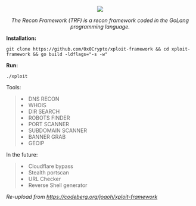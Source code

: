 <p align="center"><img src="https://codeberg.org/joaoh/xploit-framework/raw/branch/main/logo/logo.png"/></p>

<i><p align="center">The Recon Framework (TRF) is a recon framework coded in the GoLang programming language.</p></i>

<b>Installation:</b>
```
git clone https://github.com/0x0Crypto/xploit-framework && cd xploit-framework && go build -ldflags="-s -w"
```

<b>Run:</b>
```
./xploit
```

<p>Tools:</p>
<blockquote>
<li>DNS RECON</li>
<li>WHOIS</li>
<li>DIR SEARCH</li>
<li>ROBOTS FINDER</li>
<li>PORT SCANNER</li>
<li>SUBDOMAIN SCANNER</li>
<li>BANNER GRAB</li>
<li>GEOIP</li>
</blockquote>

<p>In the future:</p>
<blockquote>
<li>Cloudflare bypass</li>
<li>Stealth portscan</li>
<li>URL Checker</li>
<li>Reverse Shell generator</li>
</blockquote>

<i>Re-upload from https://codeberg.org/joaoh/xploit-framework</i>
